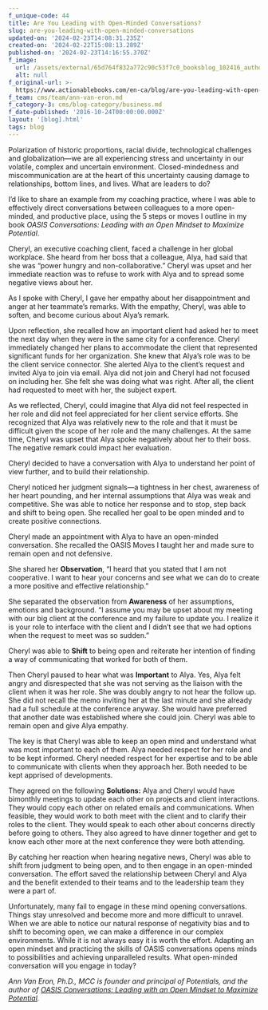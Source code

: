 ```yaml
---
f_unique-code: 44
title: Are You Leading with Open-Minded Conversations?
slug: are-you-leading-with-open-minded-conversations
updated-on: '2024-02-23T14:08:31.235Z'
created-on: '2024-02-22T15:08:13.289Z'
published-on: '2024-02-23T14:16:55.370Z'
f_image:
  url: /assets/external/65d764f832a772c90c53f7c0_booksblog_102416_author.jpeg
  alt: null
f_original-url: >-
  https://www.actionablebooks.com/en-ca/blog/are-you-leading-with-open-minded-conversations/
f_team: cms/team/ann-van-eron.md
f_category-3: cms/blog-category/business.md
f_date-published: '2016-10-24T00:00:00.000Z'
layout: '[blog].html'
tags: blog
---
```


Polarization of historic proportions, racial divide, technological challenges and globalization—we are all experiencing stress and uncertainty in our volatile, complex and uncertain environment. Closed-mindedness and miscommunication are at the heart of this uncertainty causing damage to relationships, bottom lines, and lives. What are leaders to do?

I’d like to share an example from my coaching practice, where I was able to effectively direct conversations between colleagues to a more open-minded, and productive place, using the 5 steps or moves I outline in my book _OASIS Conversations: Leading with an Open Mindset to Maximize Potential_.

Cheryl, an executive coaching client, faced a challenge in her global workplace. She heard from her boss that a colleague, Alya, had said that she was “power hungry and non-collaborative.” Cheryl was upset and her immediate reaction was to refuse to work with Alya and to spread some negative views about her.

As I spoke with Cheryl, I gave her empathy about her disappointment and anger at her teammate’s remarks. With the empathy, Cheryl, was able to soften, and become curious about Alya’s remark.

Upon reflection, she recalled how an important client had asked her to meet the next day when they were in the same city for a conference. Cheryl immediately changed her plans to accommodate the client that represented significant funds for her organization. She knew that Alya’s role was to be the client service connector. She alerted Alya to the client’s request and invited Alya to join via email. Alya did not join and Cheryl had not focused on including her. She felt she was doing what was right. After all, the client had requested to meet with her, the subject expert.

As we reflected, Cheryl, could imagine that Alya did not feel respected in her role and did not feel appreciated for her client service efforts. She recognized that Alya was relatively new to the role and that it must be difficult given the scope of her role and the many challenges. At the same time, Cheryl was upset that Alya spoke negatively about her to their boss. The negative remark could impact her evaluation.

Cheryl decided to have a conversation with Alya to understand her point of view further, and to build their relationship.

Cheryl noticed her judgment signals—a tightness in her chest, awareness of her heart pounding, and her internal assumptions that Alya was weak and competitive. She was able to notice her response and to stop, step back and shift to being open. She recalled her goal to be open minded and to create positive connections.

Cheryl made an appointment with Alya to have an open-minded conversation. She recalled the OASIS Moves I taught her and made sure to remain open and not defensive.

She shared her **Observation**, “I heard that you stated that I am not cooperative. I want to hear your concerns and see what we can do to create a more positive and effective relationship.”

She separated the observation from **Awareness** of her assumptions, emotions and background. “I assume you may be upset about my meeting with our big client at the conference and my failure to update you. I realize it is your role to interface with the client and I didn’t see that we had options when the request to meet was so sudden.”

Cheryl was able to **Shift** to being open and reiterate her intention of finding a way of communicating that worked for both of them.

Then Cheryl paused to hear what was **Important** to Alya. Yes, Alya felt angry and disrespected that she was not serving as the liaison with the client when it was her role. She was doubly angry to not hear the follow up. She did not recall the memo inviting her at the last minute and she already had a full schedule at the conference anyway. She would have preferred that another date was established where she could join. Cheryl was able to remain open and give Alya empathy.

The key is that Cheryl was able to keep an open mind and understand what was most important to each of them. Alya needed respect for her role and to be kept informed. Cheryl needed respect for her expertise and to be able to communicate with clients when they approach her. Both needed to be kept apprised of developments.

They agreed on the following **Solutions:** Alya and Cheryl would have bimonthly meetings to update each other on projects and client interactions. They would copy each other on related emails and communications. When feasible, they would work to both meet with the client and to clarify their roles to the client. They would speak to each other about concerns directly before going to others. They also agreed to have dinner together and get to know each other more at the next conference they were both attending.

By catching her reaction when hearing negative news, Cheryl was able to shift from judgment to being open, and to then engage in an open-minded conversation. The effort saved the relationship between Cheryl and Alya and the benefit extended to their teams and to the leadership team they were a part of.

Unfortunately, many fail to engage in these mind opening conversations. Things stay unresolved and become more and more difficult to unravel. When we are able to notice our natural response of negativity bias and to shift to becoming open, we can make a difference in our complex environments. While it is not always easy it is worth the effort. Adapting an open mindset and practicing the skills of OASIS conversations opens minds to possibilities and achieving unparalleled results. What open-minded conversation will you engage in today?

_Ann Van Eron, Ph.D., MCC is founder and principal of Potentials, and the author of_ [_OASIS Conversations: Leading with an Open Mindset to Maximize Potential_](https://www.actionablebooks.com/en-ca/summaries/oasis-conversations/)_._
